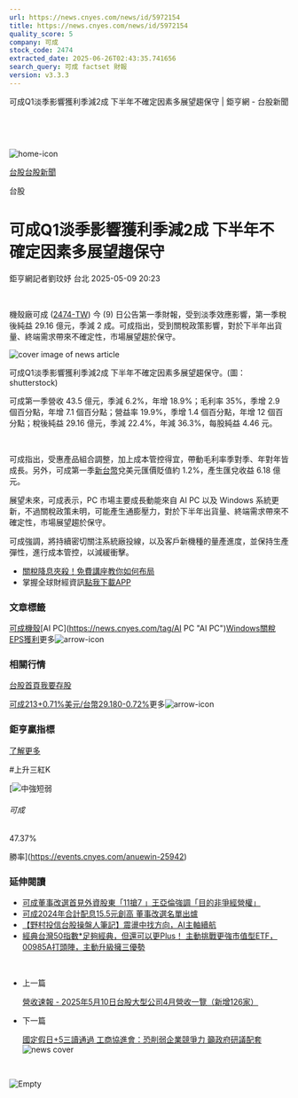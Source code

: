 ```yaml
---
url: https://news.cnyes.com/news/id/5972154
title: https://news.cnyes.com/news/id/5972154
quality_score: 5
company: 可成
stock_code: 2474
extracted_date: 2025-06-26T02:43:35.741656
search_query: 可成 factset 財報
version: v3.3.3
---
```


可成Q1淡季影響獲利季減2成 下半年不確定因素多展望趨保守 | 鉅亨網 - 台股新聞

‌

‌

![home-icon](/assets/icons/breadCrumb/symbol-icon-home.svg)

[台股](/news/cat/tw_stock)[台股新聞](/news/cat/tw_stock_news)

台股

# 可成Q1淡季影響獲利季減2成 下半年不確定因素多展望趨保守

鉅亨網記者劉玟妤 台北 2025-05-09 20:23

‌

機殼廠可成 ([2474-TW](https://www.cnyes.com/twstock/2474)) 今 (9) 日公告第一季財報，受到淡季效應影響，第一季稅後純益 29.16 億元，季減 2 成。可成指出，受到關稅政策影響，對於下半年出貨量、終端需求帶來不確定性，市場展望趨於保守。

![cover image of news article](/_next/image?url=https%3A%2F%2Fcimg.cnyes.cool%2Fprod%2Fnews%2F5972154%2Fl%2F7380016d357221edca480d0afb73ce36.jpg&w=3840&q=75)

可成Q1淡季影響獲利季減2成 下半年不確定因素多展望趨保守。(圖：shutterstock)

可成第一季營收 43.5 億元，季減 6.2%，年增 18.9%；毛利率 35%，季增 2.9 個百分點，年增 7.1 個百分點；營益率 19.9%，季增 1.4 個百分點，年增 12 個百分點；稅後純益 29.16 億元，季減 22.4%，年減 36.3%，每股純益 4.46 元。

‌

可成指出，受惠產品組合調整，加上成本管控得宜，帶動毛利率季對季、年對年皆成長。另外，可成第一季[新台幣](https://invest.cnyes.com/forex/detail/usdtwd)兌美元匯價貶值約 1.2%，產生匯兌收益 6.18 億元。

展望未來，可成表示，PC 市場主要成長動能來自 AI PC 以及 Windows 系統更新，不過關稅政策未明，可能產生通膨壓力，對於下半年出貨量、終端需求帶來不確定性，市場展望趨於保守。

可成強調，將持續密切關注系統廠投線，以及客戶新機種的量產進度，並保持生產彈性，進行成本管控，以減緩衝擊。

* [關稅降息夾殺！免費講座教你如何布局](https://www.rsc.com.tw/Cnyes_RSC/SeminarBooking2025InvestmentOutlook.aspx?utm_source=anue&utm_medium=usstocks_end)
* 掌握全球財經資訊[點我下載APP](http://www.cnyes.com/app/?utm_source=mweb&utm_medium=HamMenuBanner&utm_campaign=fixed&utm_content=entr)

### 文章標籤

[可成](https://news.cnyes.com/tag/可成 "可成")[機殼](https://news.cnyes.com/tag/機殼 "機殼")[AI PC](https://news.cnyes.com/tag/AI PC "AI PC")[Windows](https://news.cnyes.com/tag/Windows "Windows")[關稅](https://news.cnyes.com/tag/關稅 "關稅")[EPS](https://news.cnyes.com/tag/EPS "EPS")[獲利](https://news.cnyes.com/tag/獲利 "獲利")更多![arrow-icon](/assets/icons/arrows/arrow-down.svg)

### 相關行情

[台股首頁](https://www.cnyes.com/twstock)[我要存股](https://supr.link/8OHaU)

[可成213+0.71%](https://www.cnyes.com/twstock/2474)[美元/台幣29.180-0.72%](https://invest.cnyes.com/forex/detail/USDTWD)更多![arrow-icon](/assets/icons/arrows/arrow-down.svg)

### 鉅亨贏指標

[了解更多](https://events.cnyes.com/anuewin-25942)

#上升三紅K

[![中強短弱](/assets/icons/win-indicator/long-to-short.svg)

###### 可成

47.37%

勝率](https://events.cnyes.com/anuewin-25942)

### 延伸閱讀

* [可成董事改選首見外資股東「11搶7 」王亞倫強調「目的非爭經營權」](/news/id/5943285)
* [可成2024年合計配息15.5元創高 董事改選名單出爐](/news/id/5941725)
* [【野村投信台股操盤人筆記】震盪中找方向，AI主軸續航](/news/id/6039175)
* [經典台灣50指數\*足夠經典，但還可以更Plus！ 主動挑戰更強市值型ETF， 00985A打頭陣，主動升級擁三優勢](/news/id/6037206)

‌

* 上一篇

  [營收速報 - 2025年5月10日台股大型公司4月營收一覽（新增126家）](/news/id/5972607)
* 下一篇

  [國定假日+5三讀通過 工商協進會：恐削弱企業競爭力 籲政府研議配套](/news/id/5971361)![news cover](https://cimg.cnyes.cool/prod/news/5971361/m/88fbab7532fb5547273f64327ac6338f.jpg)

‌

![Empty](/assets/icons/skeleton/empty-image.svg)

‌